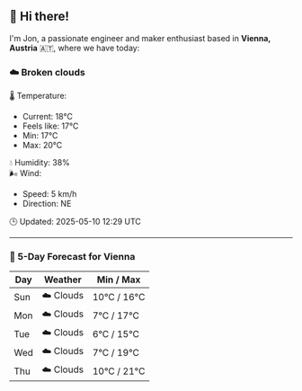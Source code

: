 ## 👋 Hi there!

I'm Jon, a passionate engineer and maker enthusiast based in **Vienna, Austria** 🇦🇹, where we have today:

### ☁️ Broken clouds 

🌡️ Temperature: 
* Current: 18°C
* Feels like: 17°C
* Min: 17°C 
* Max: 20°C  

💧 Humidity: 38%  
🌬️ Wind: 
* Speed: 5 km/h 
* Direction: NE  

🕒 Updated: 2025-05-10 12:29 UTC

---

### 📅 5-Day Forecast for Vienna

| Day | Weather | Min / Max |
|-----|---------|------------|
| Sun | ☁️ Clouds | 10°C / 16°C |
| Mon | ☁️ Clouds | 7°C / 17°C |
| Tue | ☁️ Clouds | 6°C / 15°C |
| Wed | ☁️ Clouds | 7°C / 19°C |
| Thu | ☁️ Clouds | 10°C / 21°C |
